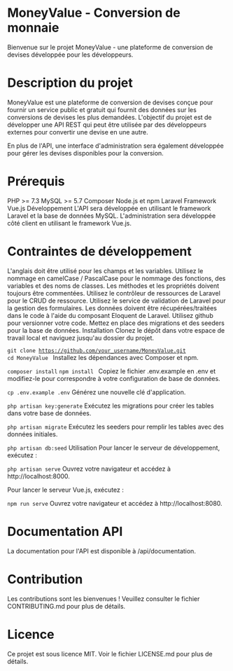 # MoneyValue - Conversion de monnaie
Bienvenue sur le projet MoneyValue - une plateforme de conversion de devises développée pour les développeurs.

# Description du projet
MoneyValue est une plateforme de conversion de devises conçue pour fournir un service public et gratuit qui fournit des données sur les conversions de devises les plus demandées. L'objectif du projet est de développer une API REST qui peut être utilisée par des développeurs externes pour convertir une devise en une autre.

En plus de l'API, une interface d'administration sera également développée pour gérer les devises disponibles pour la conversion.

# Prérequis
PHP >= 7.3
MySQL >= 5.7
Composer
Node.js et npm
Laravel Framework
Vue.js
Développement
L'API sera développée en utilisant le framework Laravel et la base de données MySQL. L'administration sera développée côté client en utilisant le framework Vue.js.

# Contraintes de développement
L'anglais doit être utilisé pour les champs et les variables.
Utilisez le nommage en camelCase / PascalCase pour le nommage des fonctions, des variables et des noms de classes.
Les méthodes et les propriétés doivent toujours être commentées.
Utilisez le contrôleur de ressources de Laravel pour le CRUD de ressource.
Utilisez le service de validation de Laravel pour la gestion des formulaires.
Les données doivent être récupérées/traitées dans le code à l'aide du composant Eloquent de Laravel.
Utilisez github pour versionner votre code.
Mettez en place des migrations et des seeders pour la base de données.
Installation
Clonez le dépôt dans votre espace de travail local et naviguez jusqu'au dossier du projet.

<code>git clone https://github.com/your_username/MoneyValue.git </code>
<code>cd MoneyValue </code>
Installez les dépendances avec Composer et npm.

<code>composer install</code>
<code>npm install </code>
Copiez le fichier .env.example en .env et modifiez-le pour correspondre à votre configuration de base de données.

<code>cp .env.example .env</code>
Générez une nouvelle clé d'application.

<code>php artisan key:generate</code>
Exécutez les migrations pour créer les tables dans votre base de données.

<code>php artisan migrate</code>
Exécutez les seeders pour remplir les tables avec des données initiales.

<code>php artisan db:seed</code>
Utilisation
Pour lancer le serveur de développement, exécutez :

<code>php artisan serve</code>
Ouvrez votre navigateur et accédez à http://localhost:8000.

Pour lancer le serveur Vue.js, exécutez :

<code>npm run serve</code>
Ouvrez votre navigateur et accédez à http://localhost:8080.

# Documentation API
La documentation pour l'API est disponible à /api/documentation.

# Contribution
Les contributions sont les bienvenues ! Veuillez consulter le fichier CONTRIBUTING.md pour plus de détails.

# Licence
Ce projet est sous licence MIT. Voir le fichier LICENSE.md pour plus de détails.